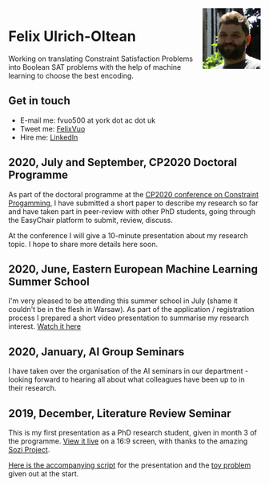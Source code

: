 <img width="116" height="121" src="fvuo-face.png" alt="Photo of my face" align="right" />

# Felix Ulrich-Oltean
Working on translating Constraint Satisfaction Problems into Boolean
SAT problems with the help of machine learning to choose the best
encoding.


## Get in touch
* E-mail me: fvuo500 at york dot ac dot uk
* Tweet me: [FelixVuo](https://twitter.com/FelixVuo)
* Hire me: [LinkedIn](https://www.linkedin.com/in/felix-ulrich-oltean/)


## 2020, July and September, CP2020 Doctoral Programme
As part of the doctoral programme at the [CP2020 conference on
Constraint Progamming](https://cp2020.a4cp.org/), I have submitted a
short paper to describe my research so far and have taken part in
peer-review with other PhD students, going through the EasyChair
platform to submit, review, discuss.

At the conference I will give a 10-minute presentation about my
research topic.  I hope to share more details here soon.


## 2020, June, Eastern European Machine Learning Summer School
I'm very pleased to be attending this summer school in July (shame it
couldn't be in the flesh in Warsaw).  As part of the application /
registration process I prepared a short video presentation to
summarise my research interest.  [Watch it
here](https://youtu.be/SyihWz34KEw)


## 2020, January, AI Group Seminars
I have taken over the organisation of the AI seminars in our
department - looking forward to hearing all about what colleagues have
been up to in their research.

## 2019, December, Literature Review Seminar
This is my first presentation as a PhD research student, given in
month 3 of the programme.  [View it
live](litreview/lrseminar.sozi.html) on a 16:9 screen, with thanks to
the amazing [Sozi Project](https://sozi.baierouge.fr/).

[Here is the accompanying script](litreview/script.pdf) for the
presentation and the [toy problem](litreview/treeproblemprintout.pdf)
given out at the start.
